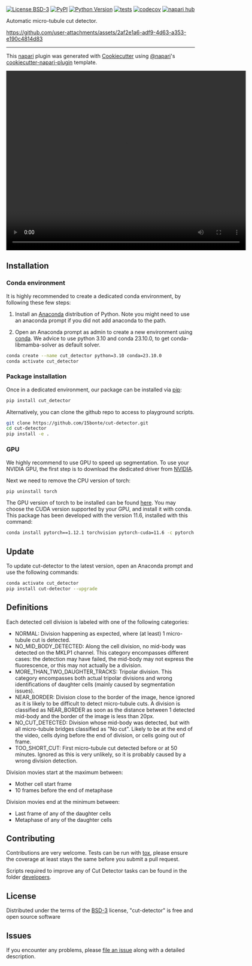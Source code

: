 
[![License BSD-3](https://img.shields.io/pypi/l/cut-detector.svg?color=green)](https://github.com/15bonte/cut-detector/raw/main/LICENSE)
[![PyPI](https://img.shields.io/pypi/v/cut-detector.svg?color=green)](https://pypi.org/project/cut-detector)
[![Python Version](https://img.shields.io/pypi/pyversions/cut-detector.svg?color=green)](https://python.org)
[![tests](https://github.com/15bonte/cut-detector/workflows/tests/badge.svg)](https://github.com/15bonte/cut-detector/actions)
[![codecov](https://codecov.io/gh/15bonte/cut-detector/branch/main/graph/badge.svg)](https://codecov.io/gh/15bonte/cut-detector)
[![napari hub](https://img.shields.io/endpoint?url=https://api.napari-hub.org/shields/cut-detector)](https://napari-hub.org/plugins/cut-detector)

Automatic micro-tubule cut detector.

https://github.com/user-attachments/assets/2af2e1a6-adf9-4d63-a353-e190c4814d83

---

This [napari] plugin was generated with [Cookiecutter] using [@napari]'s [cookiecutter-napari-plugin] template.

<!--
Don't miss the full getting started guide to set up your new package:
https://github.com/napari/cookiecutter-napari-plugin#getting-started

and review the napari docs for plugin developers:
https://napari.org/stable/plugins/index.html
-->

<video width="640" height="480" controls>
  <source src="https://github.com/15bonte/cut-detector-models/blob/main/demo.mp4" type="video/mp4">
  Your browser does not support the video tag.
</video>

## Installation

### Conda environment

It is highly recommended to create a dedicated conda environment, by following these few steps:

1. Install an [Anaconda] distribution of Python. Note you might need to use an anaconda prompt if you did not add anaconda to the path.

2. Open an Anaconda prompt as admin to create a new environment using [conda]. We advice to use python 3.10 and conda 23.10.0, to get conda-libmamba-solver as default solver.

```bash
conda create --name cut_detector python=3.10 conda=23.10.0
conda activate cut_detector
```

### Package installation

Once in a dedicated environment, our package can be installed via [pip]:

```bash
pip install cut_detector
```

Alternatively, you can clone the github repo to access to playground scripts.

```bash
git clone https://github.com/15bonte/cut-detector.git
cd cut-detector
pip install -e .
```

### GPU

We highly recommend to use GPU to speed up segmentation. To use your NVIDIA GPU, the first step is to download the dedicated driver from [NVIDIA].

Next we need to remove the CPU version of torch:

```bash
pip uninstall torch
```

The GPU version of torch to be installed can be found [here](https://pytorch.org/get-started/locally/). You may choose the CUDA version supported by your GPU, and install it with conda. This package has been developed with the version 11.6, installed with this command:

```bash
conda install pytorch==1.12.1 torchvision pytorch-cuda=11.6 -c pytorch -c nvidia
```

## Update

To update cut-detector to the latest version, open an Anaconda prompt and use the following commands:

```bash
conda activate cut_detector
pip install cut-detector --upgrade
```

## Definitions

Each detected cell division is labeled with one of the following categories:

- NORMAL: Division happening as expected, where (at least) 1 micro-tubule cut is detected.
- NO_MID_BODY_DETECTED: Along the cell division, no mid-body was detected on the MKLP1 channel. This category encompasses different cases: the detection may have failed, the mid-body may not express the fluorescence, or this may not actually be a division.
- MORE_THAN_TWO_DAUGHTER_TRACKS: Tripolar division. This category encompasses both actual tripolar divisions and wrong identifications of daughter cells (mainly caused by segmentation issues).
- NEAR_BORDER: Division close to the border of the image, hence ignored as it is likely to be difficult to detect micro-tubule cuts. A division is classified as NEAR_BORDER as soon as the distance between 1 detected mid-body and the border of the image is less than 20px.
- NO_CUT_DETECTED: Division whose mid-body was detected, but with all micro-tubule bridges classified as "No cut". Likely to be at the end of the video, cells dying before the end of division, or cells going out of frame.
- TOO_SHORT_CUT: First micro-tubule cut detected before or at 50 minutes. Ignored as this is very unlikely, so it is probably caused by a wrong division detection.

Division movies start at the maximum between:

- Mother cell start frame
- 10 frames before the end of metaphase

Division movies end at the minimum between:

- Last frame of any of the daughter cells
- Metaphase of any of the daughter cells

## Contributing

Contributions are very welcome. Tests can be run with [tox], please ensure
the coverage at least stays the same before you submit a pull request.

Scripts required to improve any of Cut Detector tasks can be found in the folder [developers].

## License

Distributed under the terms of the [BSD-3] license,
"cut-detector" is free and open source software

## Issues

If you encounter any problems, please [file an issue] along with a detailed description.

[napari]: https://github.com/napari/napari
[Cookiecutter]: https://github.com/audreyr/cookiecutter
[@napari]: https://github.com/napari
[MIT]: http://opensource.org/licenses/MIT
[BSD-3]: http://opensource.org/licenses/BSD-3-Clause
[GNU GPL v3.0]: http://www.gnu.org/licenses/gpl-3.0.txt
[GNU LGPL v3.0]: http://www.gnu.org/licenses/lgpl-3.0.txt
[Apache Software License 2.0]: http://www.apache.org/licenses/LICENSE-2.0
[Mozilla Public License 2.0]: https://www.mozilla.org/media/MPL/2.0/index.txt
[cookiecutter-napari-plugin]: https://github.com/napari/cookiecutter-napari-plugin
[file an issue]: https://github.com/15bonte/cut-detector/issues
[developers]: https://github.com/15bonte/cut-detector/tree/main/developers
[napari]: https://github.com/napari/napari
[tox]: https://tox.readthedocs.io/en/latest/
[pip]: https://pypi.org/project/pip/
[PyPI]: https://pypi.org/
[Anaconda]: https://www.anaconda.com/products/distribution
[Fiji]: https://imagej.net/software/fiji/
[NVIDIA]: https://www.nvidia.com/Download/index.aspx?lang=en-us
[conda]: https://docs.conda.io/en/latest/
